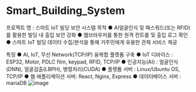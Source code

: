 # Smart_Building_System
프로젝트 명 : 스마트 IoT 빌딩 보안 시스템
목적
● AI얼굴인식 및 패스워드(또는 RFID)를 활용한 빌딩 내 출입 보안 강화
● 웹브라우저를 통한 원격 컨트롤 및 출입 로그 확인
● 스마트 IoT 빌딩 데이터 수집/분석을 통해 거주민에게 유용한 관제 서비스 제공

특징
● AI, IoT, 무선 Network(TCP/IP) 융복합 플랫폼 구축
● IoT 디바이스 : ESP32, Motor, PDLC film, keypad, RFID, TCP/IP
● 인공지능(AI) : 얼굴인식(DNN), 얼굴검출(LBPH), 병렬처리(CUDA)
● 플랫폼 서버 : Linux/Ubuntu OS, TCP/IP 
● 웹 애플리케이션 서버: React, Nginx, Express 
● 데이터베이스 서버 : mariaDB 
![image](https://github.com/user-attachments/assets/0e8f47d9-cb2b-4b68-aadb-d678e43d5923)
